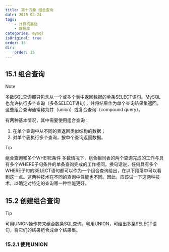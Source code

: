 ```yaml
---
title: 第十五章 组合查询
date: 2025-08-24
tags:
    - 计算机基础
    - 数据库
categories: mysql
isOriginal: true
order: 15
dir:
    order: 15
---
```

## 15.1 组合查询
> [!note]
> 多数SQL查询都只包含从一个或多个表中返回数据的单条SELECT语句。MySQL也允许执行多个查询（多条SELECT语句），并将结果作为单个查询结果集返回。这些组合查询通常称为并（union）或复合查询（compound query）。

有两种基本情况，其中需要使用组合查询：
1. 在单个查询中从不同的表返回类似结构的数据；
2. 对单个表执行多个查询，按单个查询返回数据。

> [!tip]
> 组合查询和多个WHERE条件 多数情况下，组合相同表的两个查询完成的工作与具有多个WHERE子句条件的单条查询完成的工作相同。换句话说，任何具有多个WHERE子句的SELECT语句都可以作为一个组合查询给出，在以下段落中可以看到这一点。这两种技术在不同的查询中性能也不同。因此，应该试一下这两种技术，以确定对特定的查询哪一种性能更好。

## 15.2 创建组合查询
> [!tip]
> 可用UNION操作符来组合数条SQL查询。利用UNION，可给出多条SELECT语句，将它们的结果组合成单个结果集。

### 15.2.1 使用UNION

